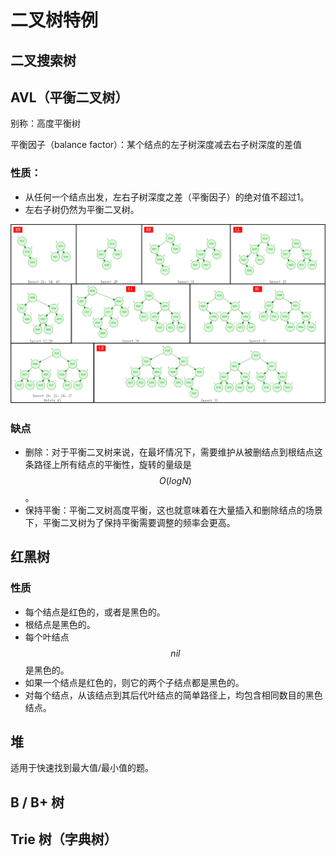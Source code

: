 # 二叉树特例

## 二叉搜索树

## AVL（平衡二叉树）

别称：高度平衡树

平衡因子（balance factor）：某个结点的左子树深度减去右子树深度的差值

### 性质：

* 从任何一个结点出发，左右子树深度之差（平衡因子）的绝对值不超过1。
* 左右子树仍然为平衡二叉树。

![AVL&#x6811;&#x793A;&#x4F8B;](../.gitbook/assets/avl%20%281%29.png)

### 缺点

*  删除：对于平衡二叉树来说，在最坏情况下，需要维护从被删结点到根结点这条路径上所有结点的平衡性，旋转的量级是 $$O(logN)$$ 。
*  保持平衡：平衡二叉树高度平衡，这也就意味着在大量插入和删除结点的场景下，平衡二叉树为了保持平衡需要调整的频率会更高。

## 红黑树

### 性质

* 每个结点是红色的，或者是黑色的。
* 根结点是黑色的。
* 每个叶结点$$nil$$ 是黑色的。
* 如果一个结点是红色的，则它的两个子结点都是黑色的。
* 对每个结点，从该结点到其后代叶结点的简单路径上，均包含相同数目的黑色结点。

## 堆

适用于快速找到最大值/最小值的题。

## B / B+ 树

## Trie 树（字典树）

